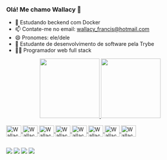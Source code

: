 ### Olá! Me chamo Wallacy 👋


- 🌱 Estudando beckend com Docker
- 📫 Contate-me no email: wallacy_francis@hotmail.com
- 😄 Pronomes: ele/dele
- 📓 Estudante de desenvolvimento de software pela Trybe
- 🧑‍💻 Programador web full stack

<div align="center">
  <a href="https://github.com/wallacyfrancis">
  <img height="160em" src="https://github-readme-stats.vercel.app/api?username=wallacyfrancis&show_icons=true&theme=dark&include_all_commits=true&count_private=true"/>
  <img height="160em" src="https://github-readme-stats.vercel.app/api/top-langs/?username=wallacyfrancis&layout=compact&langs_count=7&theme=dark"/>
</div>
  
<div style="display: inline_block"><br>
  <img align="center" alt="WallacyFrancis-Javascript" height="30" width="40" src="https://cdn.jsdelivr.net/gh/devicons/devicon/icons/javascript/javascript-original.svg">
  <img align="center" alt="WallacyFrancis-Html" height="30" width="40" src="https://cdn.jsdelivr.net/gh/devicons/devicon/icons/html5/html5-original.svg">
  <img align="center" alt="WallacyFrancis-CSS" height="30" width="40" src="https://cdn.jsdelivr.net/gh/devicons/devicon/icons/css3/css3-original.svg">
  <img align="center" alt="WallacyFrancis-React" height="30" width="40" src="https://cdn.jsdelivr.net/gh/devicons/devicon/icons/react/react-original.svg">
  <img align="center" alt="WallacyFrancis-Redux" height="30" width="40" src="https://cdn.jsdelivr.net/gh/devicons/devicon/icons/redux/redux-original.svg">
  <img align="center" alt="WallacyFrancis-Docker" height="30" width="40" src="https://cdn.jsdelivr.net/gh/devicons/devicon/icons/docker/docker-original.svg">
  <img align="center" alt="WallacyFrancis-Mysql" height="30" width="40" src="https://cdn.jsdelivr.net/gh/devicons/devicon/icons/mysql/mysql-original-wordmark.svg" />
  <img align="center" alt="WallacyFrancis-Nodejs" height="30" width="40" src="https://cdn.jsdelivr.net/gh/devicons/devicon/icons/nodejs/nodejs-original.svg" />
</div>
  
##
  
<div>
  <a href="https://api.whatsapp.com/send?phone=5535991439972" target="_blank"><img src="https://img.shields.io/badge/WhatsApp-25D366?style=for-the-badge&logo=whatsapp&logoColor=white" target="_blank"></a>
  <a href="https://www.instagram.com/francis_wallacy/" target="_blank"><img src="https://img.shields.io/badge/-Instagram-%23E4405F?style=for-the-badge&logo=instagram&logoColor=white" target="_blank"></a>
  <a href = "mailto:wallacyfrancis07@gmail.com"><img src="https://img.shields.io/badge/-Gmail-%23333?style=for-the-badge&logo=gmail&logoColor=white" target="_blank"></a>
  <a href="https://www.linkedin.com/in/wallacy-francis/" target="_blank"><img src="https://img.shields.io/badge/-LinkedIn-%230077B5?style=for-the-badge&logo=linkedin&logoColor=white" target="_blank"></a> 
</div>


